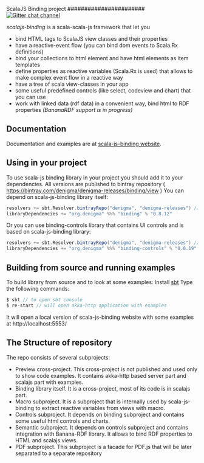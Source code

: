 ScalaJS Binding project
#######################
[![Gitter chat channel](https://badges.gitter.im/Join%20Chat.svg)](https://gitter.im/denigma/denigma-libs?utm_source=badge&utm_medium=badge&utm_campaign=pr-badge)

*scalajs-binding* is a scala-scala-js framework that let you

* bind HTML tags to ScalaJS view classes and their properties
* have a reactive-event flow (you can bind dom events to Scala.Rx definitions)
* bind your collections to html element and have html elements as item templates
* define properties as reactive variables (Scala.Rx is used) that allows to make complex event flow in a reactive way
* have a tree of scala view-classes in your app
* some useful predefined controls (like select, codeview and chart) that you can use
* work with linked data (rdf data) in a convenient way, bind html to RDF properties *(BananaRDF support is in progress)*

Documentation
-------------

Documentation and examples are at [scala-js-binding website](http://scala-js-binding.com).

Using in your project
----------------------

To use scala-js binding library in your project you should add it to your dependencies. 
All versions are published to bintray repository ( https://bintray.com/denigma/denigma-releases/binding/view )
You can depend on scala-js-binding library itself:
```scala
resolvers += sbt.Resolver.bintrayRepo("denigma", "denigma-releases") //add resolver
libraryDependencies += "org.denigma" %%% "binding" % "0.8.12"
```
Or you can use binding-controls library that contains UI controls and is based on scala-js-binding library:
```scala
resolvers += sbt.Resolver.bintrayRepo("denigma", "denigma-releases") //add resolver
libraryDependencies += "org.denigma" %%% "binding-controls" % "0.0.19" // to depend on html controls that are based on scala-js-binding lib
```


Building from source and running examples
-----------------------------------------

To build library from source and to look at some examples:
Install [sbt](http://www.scala-sbt.org/)
Type the following commands:
```scala
$ sbt // to open sbt console
$ re-start // will open akka-http application with examples
```          
It will open a local version of scala-js-binding website with some examples at http://localhost:5553/


The Structure of repository
---------------------------
The repo consists of several subprojects:

* Preview cross-project. This cross-project is not published and used only to show code examples. It contains akka-http based server part and scalajs part with examples.
* Binding library itself. It is a cross-project, most of its code is in scalajs part.
* Macro subproject. It is a subproject that is internally used by scala-js-binding to extract reactive variables from views with macro.
* Controls subproject. It depends on binding subproject and contains some useful html controls and charts.
* Semantic subproject. It depends on controls subproject and contains integration with Banana-RDF library. It allows to bind RDF properties to HTML and scalajs views.
* PDF subproject. This subproject is a facade for PDF.js that will be later separated to a separate repository